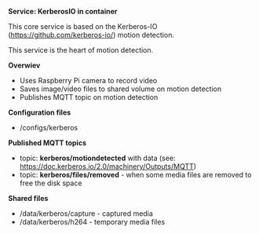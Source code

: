 **Service: KerberosIO in container**

This core service is based on the Kerberos-IO (https://github.com/kerberos-io/) motion detection.  

This service is the heart of motion detection.

**Overwiev**

* Uses Raspberry Pi camera to record video
* Saves image/video files to shared volume on motion detection
* Publishes MQTT topic on motion detection

**Configuration files**

* /configs/kerberos

**Published MQTT topics**

* topic: **kerberos/motiondetected** with data (see: https://doc.kerberos.io/2.0/machinery/Outputs/MQTT)  
* topic: **kerberos/files/removed** - when some media files are removed to free the disk space  

**Shared files**

* /data/kerberos/capture - captured media
* /data/kerberos/h264 - temporary media files
